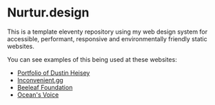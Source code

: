 # Nurtur.design

This is a template eleventy repository using my web design system for accessible, performant, responsive and environmentally friendly static websites.

You can see examples of this being used at these websites:

- [Portfolio of Dustin Heisey](https://dustinheisey.com/)
- [Inconvenient.gg](https://inconvenient.gg/)
- [Beeleaf Foundation](https://beeleaf.dustinheisey.com/)
- [Ocean's Voice](https://oceansvoice.dustinheisey.com/)
